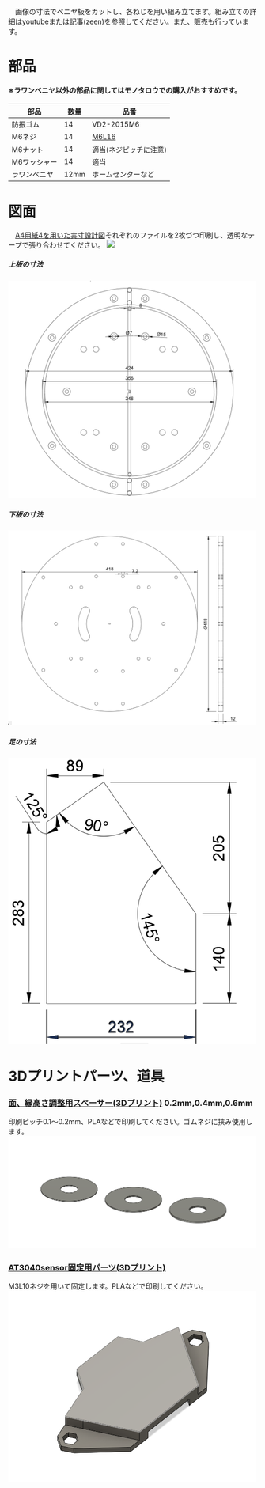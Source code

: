 
　画像の寸法でベニヤ板をカットし、各ねじを用い組み立てます。組み立ての詳細は[youtube](https://www.youtube.com/watch?v=5O0MgKzX0PY)または[記事(zeen)](https://zenn.dev/kasashiki/articles/7bf286b8120f90)を参照してください。また、販売も行っています。
# 部品
#### ※ラワンベニヤ以外の部品に関してはモノタロウでの購入がおすすめです。
| 部品 | 数量 | 品番|
| ---- | ---- | ---- |
| 防振ゴム | 14 |VD2-2015M6|
| M6ネジ | 14 | [M6L16](https://www.monotaro.com/p/0550/8946/)|
| M6ナット |14 |適当(ネジピッチに注意)|
| M6ワッシャー | 14 |適当|
|ラワンベニヤ | 12mm | ホームセンターなど |  

# 図面
　[A4用紙4を用いた実寸設計図](images/fullsizeprint)それぞれのファイルを2枚づつ印刷し、透明なテープで張り合わせてください。
<img src="images\screw hole.gif" width="300px">

##### 上板の寸法
 <img src=images\front.png width= "500px" >

 ##### 下板の寸法
 <img src=images\rear.png width= "500px" >

 ##### 足の寸法
 <img src=images\legs.png width= "500px" >

# 3Dプリントパーツ、道具

 ### [面、縁高さ調整用スペーサー(3Dプリント)](spacer) 0.2mm,0.4mm,0.6mm
印刷ピッチ0.1～0.2mm、PLAなどで印刷してください。ゴムネジに挟み使用します。
  <img src="images\spacer.png" width= "500px" >


### [AT3040sensor固定用パーツ(3Dプリント)](AT3040sensor_look)
M3L10ネジを用いて固定します。PLAなどで印刷してください。
<img src="images\AT3040 sensor look.png" width= "500px" >

